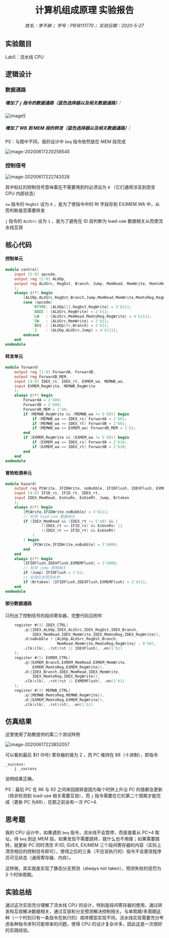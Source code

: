 # <center>计算机组成原理 实验报告</center>

###### <center>姓名：李平赫； 学号：PB18111770； 实验日期：2020-5-27</center>



## 实验题目

Lab5：流水线 CPU



## 逻辑设计

### 数据通路

##### 增加了 `j` 指令的数据通路（蓝色选择器以及相关数据通路）：

![image5](report.assets/image5.png)

##### 增加了 WB 到 MEM 段的转发（蓝色选择器以及相关数据通路）：

PS：与图中不同，我的设计中 `beq` 指令依然是在 MEM 段完成

![image-20200617220258545](report.assets/image-20200617220258545.png)



### 控制信号

![image-20200617222742028](report.assets/image-20200617222742028.png)

其中标红的控制信号意味着在不需要用到时必须设为 `0` （它们通常涉及到改变 CPU 内部状态）

`sw` 指令的 `RegDst` 设为 `0` ，是为了使指令中的 Rt 字段存到 EX/MEM.WA 中，从而判断是否需要转发

`j` 指令的 `ALUSrc` 设为 `1` ，是为了避免在 ID 段判断为 load-use 数据相关从而使流水线互锁



## 核心代码

#### 控制单元

```verilog
module control(
    input [5:0] opcode,
    output reg [1:0] ALUOp,
    output reg ALUSrc, RegDst, Branch, Jump, MemRead, MemWrite, MemtoReg, RegWrite
    );
    always @(*) begin
        {ALUOp,ALUSrc,RegDst,Branch,Jump,MemRead,MemWrite,MemtoReg,RegWrite} = 10'b0;
        case (opcode)
            `RTYPE: {ALUOp[1],RegDst,RegWrite} = 3'b111;
            `ADDI : {ALUSrc,RegWrite} = 2'b11;
            `LW   : {ALUSrc,MemRead,MemtoReg,RegWrite} = 4'b1111;
            `SW   : {ALUSrc,MemWrite} = 2'b11;
            `BEQ  : {ALUOp[0],Branch} = 2'b11;
            `J    : {ALUOp,ALUSrc,Jump} = 4'b1111;
        endcase
    end
endmodule
```

#### 转发单元

```verilog
module forward(
    output reg [1:0] ForwardA, ForwardB,
    output reg ForwardB_MEM,
    input [4:0] IDEX_rs, IDEX_rt, EXMEM_wa, MEMWB_wa,
    input EXMEM_RegWrite, MEMWB_RegWrite
    );
    always @(*) begin
        ForwardA = 2'b00;
        ForwardB = 2'b00;
        ForwardB_MEM = 1'b0;
        if (MEMWB_RegWrite && (MEMWB_wa != 5'b0)) begin
            if (MEMWB_wa == IDEX_rs) ForwardA = 2'b01;
            if (MEMWB_wa == IDEX_rt) ForwardB = 2'b01;
            if (MEMWB_wa == EXMEM_wa) ForwardB_MEM = 1'b1;
        end
        if (EXMEM_RegWrite && (EXMEM_wa != 5'b0)) begin
            if (EXMEM_wa == IDEX_rs) ForwardA = 2'b10;
            if (EXMEM_wa == IDEX_rt) ForwardB = 2'b10;
        end
    end
endmodule
```

#### 冒险检测单元

```verilog
module hazard(
    output reg PCWrite, IFIDWrite, noBubble, IFIDFlush, IDEXFlush, EXMEMFlush,
    input [4:0] IFID_rs, IFID_rt, IDEX_rt,
    input IDEX_MemRead, ExUseRs, ExUseRt, Jump, Brtaken
    );
    always @(*) begin
        {PCWrite,IFIDWrite,noBubble} = 3'b111;
        // 检测 load-use 数据相关
        if (IDEX_MemRead && (IDEX_rt != 5'b0) && (
                ((IDEX_rt == IFID_rs) && ExUseRs) || 
                ((IDEX_rt == IFID_rt) && ExUseRt)
            )
        ) begin
            {PCWrite,IFIDWrite,noBubble} = 3'b000;
        end
    end
    always @(*) begin
        {IFIDFlush,IDEXFlush,EXMEMFlush} = 3'b000;
        // 检测 jump 控制相关
        if (Jump) IFIDFlush = 1'b1;
        // 处理分支预测失败
        if (Brtaken) {IFIDFlush,IDEXFlush,EXMEMFlush} = 3'b111;
    end
endmodule
```

#### 部分数据通路

只列出了控制信号的段间寄存器，完整代码见附件

```verilog
    register #(9) IDEX_CTRL(
        .q({IDEX_ALUOp,IDEX_ALUSrc,IDEX_RegDst,IDEX_Branch,
            IDEX_MemRead,IDEX_MemWrite,IDEX_MemtoReg,IDEX_RegWrite}),
        .d(noBubble ? {ALUOp,ALUSrc,RegDst,Branch,
                       MemRead,MemWrite,MemtoReg,RegWrite} : 9'b0),
        .clk(clk), .rst(rst || IDEXFlush), .en(1'b1)
    );
    register #(5) EXMEM_CTRL(
        .q({EXMEM_Branch,EXMEM_MemRead,EXMEM_MemWrite,
            EXMEM_MemtoReg,EXMEM_RegWrite}),
        .d({IDEX_Branch,IDEX_MemRead,IDEX_MemWrite,
            IDEX_MemtoReg,IDEX_RegWrite}),
        .clk(clk), .rst(rst || EXMEMFlush), .en(1'b1)
    );
    register #(2) MEMWB_CTRL(
        .q({MEMWB_MemtoReg,MEMWB_RegWrite}),
        .d({EXMEM_MemtoReg,EXMEM_RegWrite}),
        .clk(clk), .rst(rst), .en(1'b1)
```



## 仿真结果

这里使用了助教提供的第二个测试样例

![image-20200617223852057](report.assets/image-20200617223852057.png)

可以看到最后 $t1 (9号) 寄存器的值为 2 ，而 PC 维持在 88（十进制），即指令

```assembly
_success:
    j _success
```

说明结果正确。

PS：最后 PC 在 88 与 92 之间来回跳转是因为每个时钟上升沿 PC 的值都会更新（除非检测到 load-use 相关需要互锁），而 `j` 指令需要在它的第二个周期才能完成（更新 PC 为88），在那之前会有一次 PC+4.



## 思考题

我的 CPU 设计中，如果遇到 `beq` 指令，流水线不会暂停，而是接着从 PC+4 取址。待 `beq` 到达 MEM 段，如果发现不需要跳转，就什么也不用做；如果需要跳转，就更新 PC 同时清空 IF/ID, ID/EX, EX/MEM 三个段间寄存器的内容（实际上清空相应的控制信号即可），使得之后的三条（不应该执行的）指令不会更改程序员可见状态（通用寄存器、内存）。

这样做，其实就是实现了静态分支预测（always not taken），预测失败的惩罚为 3 个时钟周期。



## 实验总结

通过这次实验充分理解了流水线 CPU 的设计，特别是段间寄存器的使用，通过转发和互锁解决数据相关，通过互锁和分支预测解决控制相关。与单周期/多周期这种（一个时刻只有一条指令在执行的）顺序模型实现不同，流水线实现需要充分考虑各种指令序列可能带来的问题，使得 CPU 的设计复杂许多，因此这是一次很好的实践经验。

